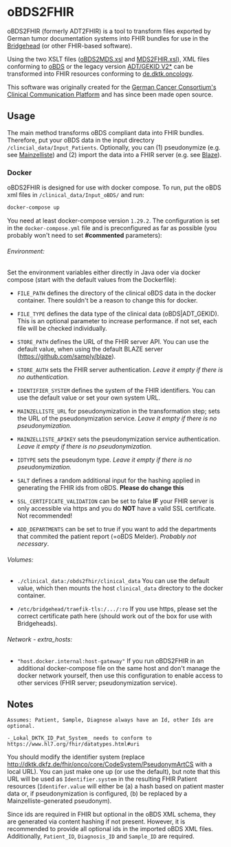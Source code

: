 # oBDS2FHIR

oBDS2FHIR (formerly ADT2FHIR) is a tool to transform files exported by German tumor documentation systems into FHIR bundles for use in the [Bridgehead](https://github.com/samply/bridgehead) (or other FHIR-based software).

Using the two XSLT files ([oBDS2MDS.xsl](https://github.com/samply/obds2fhir/blob/main/src/main/resources/oBDS2MDS_FHIR.xsl) and [MDS2FHIR.xsl](https://github.com/samply/obds2fhir/blob/main/src/main/resources/MDS2FHIR.xsl)), XML files conforming to [oBDS](https://basisdatensatz.de/xml/) or the legacy version [ADT/GEKID V2*](https://basisdatensatz.de/xml/) can be transformed into FHIR resources conforming to [de.dktk.oncology](https://simplifier.net/packages/de.dktk.oncology/).

This software was originally created for the [German Cancer Consortium's Clinical Communication Platform](https://dktk.dkfz.de/) and has since been made open source.

## Usage

The main method transforms oBDS compliant data into FHIR bundles.
Therefore, put your oBDS data in the input directory ```/clincial_data/Input_Patients```. 
Optionally, you can (1) pseudonymize (e.g. see [Mainzelliste](https://bitbucket.org/medicalinformatics/mainzelliste)) and (2) import the data into a FHIR server (e.g. see [Blaze](https://github.com/samply/blaze)).

### Docker

oBDS2FHIR is designed for use with docker compose. To run, put the oBDS xml files in ```/clinical_data/Input_oBDS/``` and run:
```sh
docker-compose up
```

You need at least docker-compose version `1.29.2`.
The configuration is set in the ```docker-compose.yml``` file and is preconfigured as far as possible (you probably won't need to set **#commented** parameters):

###### Environment:

Set the environment variables either directly in Java oder via docker compose (start with the default values from the Dockerfile):


* ```FILE_PATH``` defines the directory of the clinical oBDS data in the docker container.
There souldn't be a reason to change this for docker.

* ```FILE_TYPE``` defines the data type of the clinical data (oBDS|ADT_GEKID).
This is an optional parameter to increase performance. if not set, each file will be checked individually.

* ```STORE_PATH``` defines the URL of the FHIR server API.
You can use the default value, when using the default BLAZE server (https://github.com/samply/blaze).

* ```STORE_AUTH``` sets the FHIR server authentication. *Leave it empty if there is no authentication.*

* ```IDENTIFIER_SYSTEM``` defines the system of the FHIR identifiers.
You can use the default value or set your own system URL.

* ```MAINZELLISTE_URL``` for pseudonymization in the transformation step; sets the URL of the pseudonymization service. *Leave it empty if there is no pseudonymization.*

* ```MAINZELLISTE_APIKEY``` sets the pseudonymization service authentication. *Leave it empty if there is no pseudonymization.*

* ```IDTYPE``` sets the pseudonym type. *Leave it empty if there is no pseudonymization.*

* ```SALT``` defines a random additional input for the hashing applied in generating the FHIR ids from oBDS. **Please do change this** 

* ```SSL_CERTIFICATE_VALIDATION``` can be set to false **IF** your FHIR server is only accessible via https and you do **NOT** have a valid SSL certificate. Not recommended!

* ```ADD_DEPARTMENTS``` can be set to true if you want to add the departments that commited the patient report (=oBDS Melder). *Probably not  necessary*.

###### Volumes:

* ```./clinical_data:/obds2fhir/clinical_data``` You can use the default value, which then mounts the host ```clinical_data``` directory to the docker container.

* ```/etc/bridgehead/traefik-tls:/.../:ro``` If you use https, please set the correct certificate path here (should work out of the box for use with Bridgeheads).

###### Network - extra_hosts:
* ``"host.docker.internal:host-gateway"`` If you run oBDS2FHIR in an additional docker-compose file on the same host and don't manage the docker network yourself, then use this configuration to enable access to other services (FHIR server; pseudonymization service).


## Notes

    Assumes: Patient, Sample, Diagnose always have an Id, other Ids are optional.
    
    -_Lokal_DKTK_ID_Pat_System_ needs to conform to https://www.hl7.org/fhir/datatypes.html#uri

You should modify the identifier system (replace http://dktk.dkfz.de/fhir/onco/core/CodeSystem/PseudonymArtCS with
a local URL). You can just make one up (or use the default), but note that this URL will be used as ```Identifier.system```
in the resulting FHIR Patient resources (```Identifer.value``` will either be (a) a hash based on patient master data or, if pseudonymization 
is configured, (b) be replaced by a Mainzelliste-generated pseudonym).

Since ids are required in FHIR but optional in the oBDS XML schema, they are generated via content hashing
if not present. However, it is recommended to provide all optional ids in the imported oBDS XML files.
Additionally, ```Patient_ID```, ```Diagnosis_ID``` and ```Sample_ID``` are required. 
